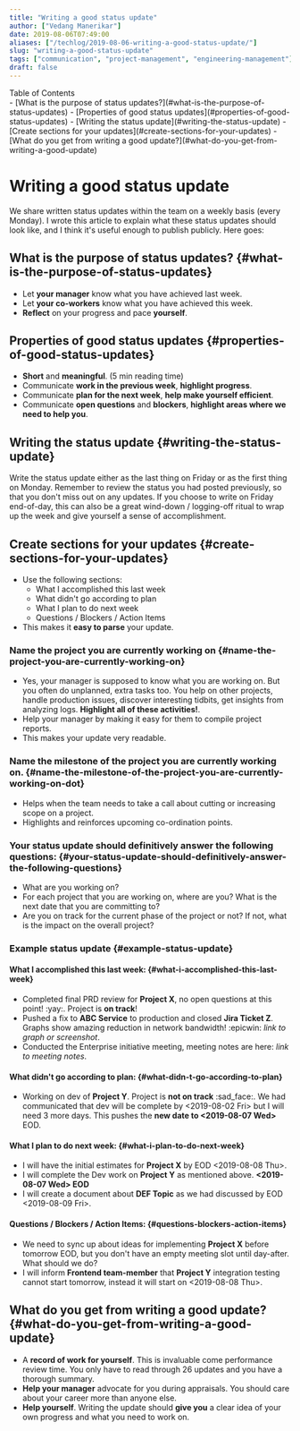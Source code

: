 ```yaml
---
title: "Writing a good status update"
author: ["Vedang Manerikar"]
date: 2019-08-06T07:49:00
aliases: ["/techlog/2019-08-06-writing-a-good-status-update/"]
slug: "writing-a-good-status-update"
tags: ["communication", "project-management", "engineering-management"]
draft: false
---
```


<div class="ox-neuron-main">
<div class="ox-neuron-toc">
<div class="ox-neuron-toc-contents">
<div class="ox-neuron-toc-heading">Table of Contents</div>
<div class="ox-neuron-toc-items">
- [What is the purpose of status updates?](#what-is-the-purpose-of-status-updates)
- [Properties of good status updates](#properties-of-good-status-updates)
- [Writing the status update](#writing-the-status-update)
- [Create sections for your updates](#create-sections-for-your-updates)
- [What do you get from writing a good update?](#what-do-you-get-from-writing-a-good-update)</div>
</div>
</div>

<div class="ox-neuron-article">
<h1 class="ox-neuron-article-heading">Writing a good status update</h1>
<div class="ox-neuron-article-contents">
We share written status updates within the team on a weekly basis (every Monday). I wrote this article to explain what these status updates should look like, and I think it's useful enough to publish publicly. Here goes:


## What is the purpose of status updates? {#what-is-the-purpose-of-status-updates}

-   Let **your manager** know what you have achieved last week.
-   Let **your co-workers** know what you have achieved this week.
-   **Reflect** on your progress and pace **yourself**.


## Properties of good status updates {#properties-of-good-status-updates}

-   **Short** and **meaningful**. (5 min reading time)
-   Communicate **work in the previous week**, **highlight progress**.
-   Communicate **plan for the next week**, **help make yourself efficient**.
-   Communicate **open questions** and **blockers**, **highlight areas where we need to help you**.


## Writing the status update {#writing-the-status-update}

Write the status update either as the last thing on Friday or as the first thing on Monday. Remember to review the status you had posted previously, so that you don't miss out on any updates. If you choose to write on Friday end-of-day, this can also be a great wind-down / logging-off ritual to wrap up the week and give yourself a sense of accomplishment.


## Create sections for your updates {#create-sections-for-your-updates}

-   Use the following sections:
    -   What I accomplished this last week
    -   What didn't go according to plan
    -   What I plan to do next week
    -   Questions / Blockers / Action Items
-   This makes it **easy to parse** your update.


### Name the project you are currently working on {#name-the-project-you-are-currently-working-on}

-   Yes, your manager is supposed to know what you are working on. But you often do unplanned, extra tasks too. You help on other projects, handle production issues, discover interesting tidbits, get insights from analyzing logs. **Highlight all of these activities!**.
-   Help your manager by making it easy for them to compile project reports.
-   This makes your update very readable.


### Name the milestone of the project you are currently working on. {#name-the-milestone-of-the-project-you-are-currently-working-on-dot}

-   Helps when the team needs to take a call about cutting or increasing scope on a project.
-   Highlights and reinforces upcoming co-ordination points.


### Your status update should definitively answer the following questions: {#your-status-update-should-definitively-answer-the-following-questions}

-   What are you working on?
-   For each project that you are working on, where are you? What is the next date that you are committing to?
-   Are you on track for the current phase of the project or not? If not, what is the impact on the overall project?


### Example status update {#example-status-update}


#### What I accomplished this last week: {#what-i-accomplished-this-last-week}

-   Completed final PRD review for **Project X**, no open questions at this point! :yay:. Project is **on track**!
-   Pushed a fix to **ABC Service** to production and closed **Jira Ticket Z**. Graphs show amazing reduction in network bandwidth! :epicwin: _link to graph or screenshot_.
-   Conducted the Enterprise initiative meeting, meeting notes are here: _link to meeting notes_.


#### What didn't go according to plan: {#what-didn-t-go-according-to-plan}

-   Working on dev of **Project Y**. Project is **not on track** :sad_face:. We had communicated that dev will be complete by <span class="timestamp-wrapper"><span class="timestamp">&lt;2019-08-02 Fri&gt;</span></span> but I will need 3 more days. This pushes the **new date to <span class="timestamp-wrapper"><span class="timestamp">&lt;2019-08-07 Wed&gt;</span></span>** EOD.


#### What I plan to do next week: {#what-i-plan-to-do-next-week}

-   I will have the initial estimates for **Project X** by EOD <span class="timestamp-wrapper"><span class="timestamp">&lt;2019-08-08 Thu&gt;</span></span>.
-   I will complete the Dev work on **Project Y** as mentioned above. **<span class="timestamp-wrapper"><span class="timestamp">&lt;2019-08-07 Wed&gt; </span></span> EOD**
-   I will create a document about **DEF Topic** as we had discussed by EOD <span class="timestamp-wrapper"><span class="timestamp">&lt;2019-08-09 Fri&gt;</span></span>.


#### Questions / Blockers / Action Items: {#questions-blockers-action-items}

-   We need to sync up about ideas for implementing **Project X** before tomorrow EOD, but you don't have an empty meeting slot until day-after. What should we do?
-   I will inform **Frontend team-member** that **Project Y** integration testing cannot start tomorrow, instead it will start on <span class="timestamp-wrapper"><span class="timestamp">&lt;2019-08-08 Thu&gt;</span></span>.


## What do you get from writing a good update? {#what-do-you-get-from-writing-a-good-update}

-   A **record of work for yourself**. This is invaluable come performance review time. You only have to read through 26 updates and you have a thorough summary.
-   **Help your manager** advocate for you during appraisals. You should care about your career more than anyone else.
-   **Help yourself**. Writing the update should **give you** a clear idea of your own progress and what you need to work on.

</div>
</div>
</div>

